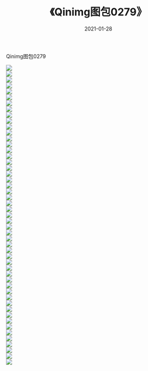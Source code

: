﻿---
layout: post
title:  《Qinimg图包0279》
date:   2021-01-28
img: http://imgx.orgx.ga/Qinimg图包/Qinimg图包0279/000.jpg
categories: [美女, 清纯, 唯美]
---

Qinimg图包0279

 ![](http://imgx.orgx.ga/Qinimg图包/Qinimg图包0279/001.jpg) <br>![](http://imgx.orgx.ga/Qinimg图包/Qinimg图包0279/002.jpg) <br>![](http://imgx.orgx.ga/Qinimg图包/Qinimg图包0279/003.jpg) <br>![](http://imgx.orgx.ga/Qinimg图包/Qinimg图包0279/004.jpg) <br>![](http://imgx.orgx.ga/Qinimg图包/Qinimg图包0279/005.jpg) <br>![](http://imgx.orgx.ga/Qinimg图包/Qinimg图包0279/006.jpg) <br>![](http://imgx.orgx.ga/Qinimg图包/Qinimg图包0279/007.jpg) <br>![](http://imgx.orgx.ga/Qinimg图包/Qinimg图包0279/008.jpg) <br>![](http://imgx.orgx.ga/Qinimg图包/Qinimg图包0279/009.jpg) <br>![](http://imgx.orgx.ga/Qinimg图包/Qinimg图包0279/010.jpg) <br>![](http://imgx.orgx.ga/Qinimg图包/Qinimg图包0279/011.jpg) <br>![](http://imgx.orgx.ga/Qinimg图包/Qinimg图包0279/012.jpg) <br>![](http://imgx.orgx.ga/Qinimg图包/Qinimg图包0279/013.jpg) <br>![](http://imgx.orgx.ga/Qinimg图包/Qinimg图包0279/014.jpg) <br>![](http://imgx.orgx.ga/Qinimg图包/Qinimg图包0279/015.jpg) <br>![](http://imgx.orgx.ga/Qinimg图包/Qinimg图包0279/016.jpg) <br>![](http://imgx.orgx.ga/Qinimg图包/Qinimg图包0279/017.jpg) <br>![](http://imgx.orgx.ga/Qinimg图包/Qinimg图包0279/018.jpg) <br>![](http://imgx.orgx.ga/Qinimg图包/Qinimg图包0279/019.jpg) <br>![](http://imgx.orgx.ga/Qinimg图包/Qinimg图包0279/020.jpg) <br>![](http://imgx.orgx.ga/Qinimg图包/Qinimg图包0279/021.jpg) <br>![](http://imgx.orgx.ga/Qinimg图包/Qinimg图包0279/022.jpg) <br>![](http://imgx.orgx.ga/Qinimg图包/Qinimg图包0279/023.jpg) <br>![](http://imgx.orgx.ga/Qinimg图包/Qinimg图包0279/024.jpg) <br>![](http://imgx.orgx.ga/Qinimg图包/Qinimg图包0279/025.jpg) <br>![](http://imgx.orgx.ga/Qinimg图包/Qinimg图包0279/026.jpg) <br>![](http://imgx.orgx.ga/Qinimg图包/Qinimg图包0279/027.jpg) <br>![](http://imgx.orgx.ga/Qinimg图包/Qinimg图包0279/028.jpg) <br>![](http://imgx.orgx.ga/Qinimg图包/Qinimg图包0279/029.jpg) <br>![](http://imgx.orgx.ga/Qinimg图包/Qinimg图包0279/030.jpg) <br>![](http://imgx.orgx.ga/Qinimg图包/Qinimg图包0279/031.jpg) <br>![](http://imgx.orgx.ga/Qinimg图包/Qinimg图包0279/032.jpg) <br>![](http://imgx.orgx.ga/Qinimg图包/Qinimg图包0279/033.jpg) <br>![](http://imgx.orgx.ga/Qinimg图包/Qinimg图包0279/034.jpg) <br>![](http://imgx.orgx.ga/Qinimg图包/Qinimg图包0279/035.jpg) <br>![](http://imgx.orgx.ga/Qinimg图包/Qinimg图包0279/036.jpg) <br>![](http://imgx.orgx.ga/Qinimg图包/Qinimg图包0279/037.jpg) <br>![](http://imgx.orgx.ga/Qinimg图包/Qinimg图包0279/038.jpg) <br>![](http://imgx.orgx.ga/Qinimg图包/Qinimg图包0279/039.jpg) <br>![](http://imgx.orgx.ga/Qinimg图包/Qinimg图包0279/040.jpg) <br>![](http://imgx.orgx.ga/Qinimg图包/Qinimg图包0279/041.jpg) <br>![](http://imgx.orgx.ga/Qinimg图包/Qinimg图包0279/042.jpg) <br>![](http://imgx.orgx.ga/Qinimg图包/Qinimg图包0279/043.jpg) <br>![](http://imgx.orgx.ga/Qinimg图包/Qinimg图包0279/044.jpg) <br>![](http://imgx.orgx.ga/Qinimg图包/Qinimg图包0279/045.jpg) <br>![](http://imgx.orgx.ga/Qinimg图包/Qinimg图包0279/046.jpg) <br>![](http://imgx.orgx.ga/Qinimg图包/Qinimg图包0279/047.jpg) <br>![](http://imgx.orgx.ga/Qinimg图包/Qinimg图包0279/048.jpg) <br>![](http://imgx.orgx.ga/Qinimg图包/Qinimg图包0279/049.jpg) <br>![](http://imgx.orgx.ga/Qinimg图包/Qinimg图包0279/050.jpg) <br>![](http://imgx.orgx.ga/Qinimg图包/Qinimg图包0279/051.jpg) <br>